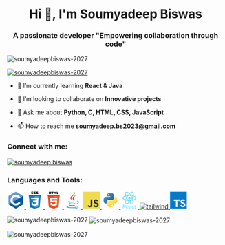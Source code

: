 <h1 align="center">Hi 👋, I'm Soumyadeep Biswas</h1>
<h3 align="center">A passionate developer "Empowering collaboration through code"</h3>

<p align="left"> <img src="https://komarev.com/ghpvc/?username=soumyadeepbiswas-2027&label=Profile%20views&color=0e75b6&style=flat" alt="soumyadeepbiswas-2027" /> </p>

<p align="left"> <a href="https://github.com/ryo-ma/github-profile-trophy"><img src="https://github-profile-trophy.vercel.app/?username=soumyadeepbiswas-2027" alt="soumyadeepbiswas-2027" /></a> </p>

- 🌱 I’m currently learning **React & Java**

- 👯 I’m looking to collaborate on **Innovative projects**

- 💬 Ask me about **Python, C, HTML, CSS, JavaScript**

- 📫 How to reach me **soumyadeep.bs2023@gmail.com**

<h3 align="left">Connect with me:</h3>
<p align="left">
<a href="https://linkedin.com/in/soumyadeep biswas" target="blank"><img align="center" src="https://raw.githubusercontent.com/rahuldkjain/github-profile-readme-generator/master/src/images/icons/Social/linked-in-alt.svg" alt="soumyadeep biswas" height="30" width="40" /></a>
</p>

<h3 align="left">Languages and Tools:</h3>
<p align="left"> <a href="https://www.cprogramming.com/" target="_blank" rel="noreferrer"> <img src="https://raw.githubusercontent.com/devicons/devicon/master/icons/c/c-original.svg" alt="c" width="40" height="40"/> </a> <a href="https://www.w3schools.com/css/" target="_blank" rel="noreferrer"> <img src="https://raw.githubusercontent.com/devicons/devicon/master/icons/css3/css3-original-wordmark.svg" alt="css3" width="40" height="40"/> </a> <a href="https://www.w3.org/html/" target="_blank" rel="noreferrer"> <img src="https://raw.githubusercontent.com/devicons/devicon/master/icons/html5/html5-original-wordmark.svg" alt="html5" width="40" height="40"/> </a> <a href="https://www.java.com" target="_blank" rel="noreferrer"> <img src="https://raw.githubusercontent.com/devicons/devicon/master/icons/java/java-original.svg" alt="java" width="40" height="40"/> </a> <a href="https://developer.mozilla.org/en-US/docs/Web/JavaScript" target="_blank" rel="noreferrer"> <img src="https://raw.githubusercontent.com/devicons/devicon/master/icons/javascript/javascript-original.svg" alt="javascript" width="40" height="40"/> </a> <a href="https://www.python.org" target="_blank" rel="noreferrer"> <img src="https://raw.githubusercontent.com/devicons/devicon/master/icons/python/python-original.svg" alt="python" width="40" height="40"/> </a> <a href="https://reactjs.org/" target="_blank" rel="noreferrer"> <img src="https://raw.githubusercontent.com/devicons/devicon/master/icons/react/react-original-wordmark.svg" alt="react" width="40" height="40"/> </a> <a href="https://tailwindcss.com/" target="_blank" rel="noreferrer"> <img src="https://www.vectorlogo.zone/logos/tailwindcss/tailwindcss-icon.svg" alt="tailwind" width="40" height="40"/> </a> <a href="https://www.typescriptlang.org/" target="_blank" rel="noreferrer"> <img src="https://raw.githubusercontent.com/devicons/devicon/master/icons/typescript/typescript-original.svg" alt="typescript" width="40" height="40"/> </a> </p>

<p><img align="left" src="https://github-readme-stats.vercel.app/api/top-langs?username=soumyadeepbiswas-2027&show_icons=true&locale=en&layout=compact" alt="soumyadeepbiswas-2027" /></p>

<p>&nbsp;<img align="center" src="https://github-readme-stats.vercel.app/api?username=soumyadeepbiswas-2027&show_icons=true&locale=en" alt="soumyadeepbiswas-2027" /></p>

<p><img align="center" src="https://github-readme-streak-stats.herokuapp.com/?user=soumyadeepbiswas-2027&" alt="soumyadeepbiswas-2027" /></p>
